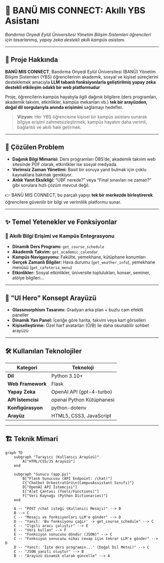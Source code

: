 # 🚀 BANÜ MIS CONNECT: Akıllı YBS Asistanı  
*Bandırma Onyedi Eylül Üniversitesi Yönetim Bilişim Sistemleri öğrencileri için tasarlanmış, yapay zeka destekli akıllı kampüs asistanı.*

---

## 📜 Proje Hakkında
**BANÜ MIS CONNECT**, Bandırma Onyedi Eylül Üniversitesi (BANÜ) Yönetim Bilişim Sistemleri (YBS) öğrencilerinin akademik, sosyal ve kişisel süreçlerini desteklemek amacıyla **LLM tabanlı fonksiyonlarla geliştirilmiş yapay zeka destekli etkileşim odaklı bir web platformudur**  

Proje, öğrencilerin kampüs hayatıyla ilgili dağınık bilgilere (ders programları, akademik takvim, etkinlikler, kampüs mekanları vb.) **tek bir arayüzden, doğal dil sorgularıyla anında erişimini** sağlamayı hedefler.  

> **Vizyon:** Her YBS öğrencisine kişisel bir kampüs asistanı sunarak bilgiye erişimi zahmetsizleştirmek, kampüs hayatını daha verimli, bağlantılı ve akıllı hale getirmek.

---

## 🎯 Çözülen Problem
- **Dağınık Bilgi Mimarisi:** Ders programları ÖBS’de, akademik takvim web sitesinde PDF olarak, etkinlikler ise sosyal medyada.  
- **Verimsiz Zaman Yönetimi:** Basit bir soruya yanıt bulmak için çoklu kaynaklara bakmak gerekiyor.  
- **Anlık Yanıt Eksikliği:** “UBF nerede?” veya “Final sınavları ne zaman?” gibi sorulara hızlı çözüm mevcut değil.  

👉 BANÜ MIS CONNECT, bu parçalı yapıyı **tek bir merkezde birleştirerek** öğrencilere güvenilir bir bilgi ve verimlilik platformu sunar.

---

## ✨ Temel Yetenekler ve Fonksiyonlar

### 🧠 Akıllı Bilgi Erişimi ve Kampüs Entegrasyonu
- **Dinamik Ders Programı:** `get_course_schedule`  
- **Akademik Takvim:** `get_academic_calendar`  
- **Kampüs Navigasyonu:** Fakülte, yemekhane, kütüphane konumları  
- **Gerçek Zamanlı Bilgiler:** Hava durumu (`get_weather_info`), yemekhane menüsü (`get_cafeteria_menu`)
- **Etkinlikler:** Sosyal etkinlikler, üniversite toplulukları, konser, seminer, atölye bilgileri...

---

## 🎨 "UI Hero" Konsept Arayüzü
- **Glassmorphism Tasarımı:** Gradyan arka plan + buzlu cam efektli paneller  
- **Dinamik Yan Panel:** İçeriğe göre harita, takvim veya kart görselleri  
- **Kişiselleştirme:** Özel harf avatarları (Ö/B) ile daha okunabilir sohbet arayüzü  

---

## 🛠️ Kullanılan Teknolojiler

| Kategori         | Teknoloji                |
|------------------|--------------------------|
| **Dil**          | Python 3.10+             |
| **Web Framework**| Flask                    |
| **Yapay Zeka**   | OpenAI API (gpt-4-turbo) |
| **API İstemcisi**| openai Python Kütüphanesi|
| **Konfigürasyon**| python-dotenv            |
| **Arayüz**       | HTML5, CSS3, JavaScript  |

---

## 🏗️ Teknik Mimari

```mermaid
graph TD
    subgraph "Tarayıcı (Kullanıcı Arayüzü)"
        A["HTML/CSS/JS Arayüzü"]
    end

    subgraph "Sunucu (app.py)"
        B["Flask Sunucusu (API Endpoint: /chat)"]
        C{"Chatbot Orkestratörü\n(CampusAssistant Sınıfı)"}
        D["OpenAI API İstemcisi"]
        E["Alet Çantası (Tools/Functions)"]
        F["Veri Kaynağı (Python Dictionaries)"]
    end

    A -- "POST /chat isteği (Kullanıcı Mesajı)" --> B
    B --> C
    C -- "Mesajı ve fonksiyonları LLM'e gönder" --> D
    D -- "Yanıt: 'Bu fonksiyonu çağır' -> get_course_schedule" --> C
    C -- "İlgili aracı çalıştır" --> E
    E -- "Veri kullan" --> F
    E -- "Fonksiyon sonucunu döndür (JSON)" --> C
    C -- "Fonksiyon sonucunu nihai cevap için tekrar LLM'e gönder" --> D
    D -- "Yanıt: 'İşte ders programın...' (Doğal Dil Metni)" --> C
    C -- "JSON yanıtı oluştur" --> B
    B -- "Arayüzü dinamik olarak güncelle" --> A

